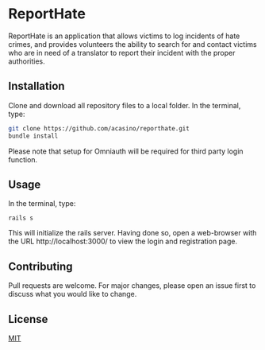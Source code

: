 # ReportHate

ReportHate is an application that allows victims to log incidents of hate crimes, and provides volunteers the ability to search for and contact victims who are in need of a translator to report their incident with the proper authorities.

## Installation

Clone and download all repository files to a local folder. In the terminal, type: 

```bash
git clone https://github.com/acasino/reporthate.git
bundle install
```
Please note that setup for Omniauth will be required for third party login function.

## Usage

In the terminal, type:

```
rails s
```
This will initialize the rails server. Having done so, open a web-browser with the URL http://localhost:3000/ to view the login and registration page. 

## Contributing
Pull requests are welcome. For major changes, please open an issue first to discuss what you would like to change.


## License
[MIT](https://choosealicense.com/licenses/mit/)

